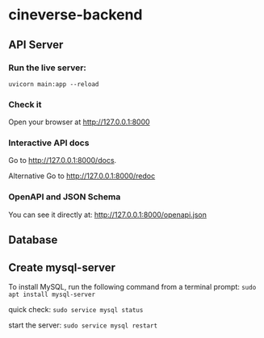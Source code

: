# cineverse-backend

## API Server

### Run the live server:
`uvicorn main:app --reload`

### Check it
Open your browser at http://127.0.0.1:8000

### Interactive API docs
Go to http://127.0.0.1:8000/docs.

Alternative
Go to http://127.0.0.1:8000/redoc

### OpenAPI and JSON Schema
You can see it directly at: http://127.0.0.1:8000/openapi.json

## Database

## Create mysql-server
To install MySQL, run the following command from a terminal prompt:
`sudo apt install mysql-server`

quick check: `sudo service mysql status`

start the server: `sudo service mysql restart`